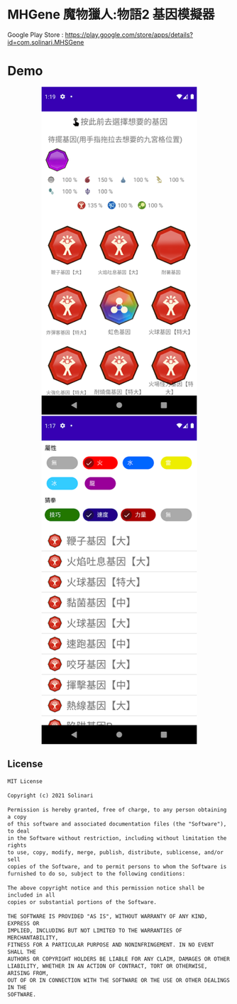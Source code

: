 # MHGene 魔物獵人:物語2 基因模擬器

Google Play Store : https://play.google.com/store/apps/details?id=com.solinari.MHSGene

# Demo

<p align="center">
  <img src="https://github.com/SolinariWu/MHGene/blob/main/img/img_01.png" width="350">
  <img src="https://github.com/SolinariWu/MHGene/blob/main/img/img_02.png" width="350">
</p>

## License
    MIT License

    Copyright (c) 2021 Solinari

    Permission is hereby granted, free of charge, to any person obtaining a copy
    of this software and associated documentation files (the "Software"), to deal
    in the Software without restriction, including without limitation the rights
    to use, copy, modify, merge, publish, distribute, sublicense, and/or sell
    copies of the Software, and to permit persons to whom the Software is
    furnished to do so, subject to the following conditions:

    The above copyright notice and this permission notice shall be included in all
    copies or substantial portions of the Software.

    THE SOFTWARE IS PROVIDED "AS IS", WITHOUT WARRANTY OF ANY KIND, EXPRESS OR
    IMPLIED, INCLUDING BUT NOT LIMITED TO THE WARRANTIES OF MERCHANTABILITY,
    FITNESS FOR A PARTICULAR PURPOSE AND NONINFRINGEMENT. IN NO EVENT SHALL THE
    AUTHORS OR COPYRIGHT HOLDERS BE LIABLE FOR ANY CLAIM, DAMAGES OR OTHER
    LIABILITY, WHETHER IN AN ACTION OF CONTRACT, TORT OR OTHERWISE, ARISING FROM,
    OUT OF OR IN CONNECTION WITH THE SOFTWARE OR THE USE OR OTHER DEALINGS IN THE
    SOFTWARE.
